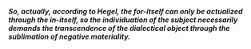 **_So, actually, according to Hegel, the for-itself can only be actualized through the in-itself, so the individuation of the subject necessarily demands the transcendence of the dialectical object through the sublimation of negative materiality._**
